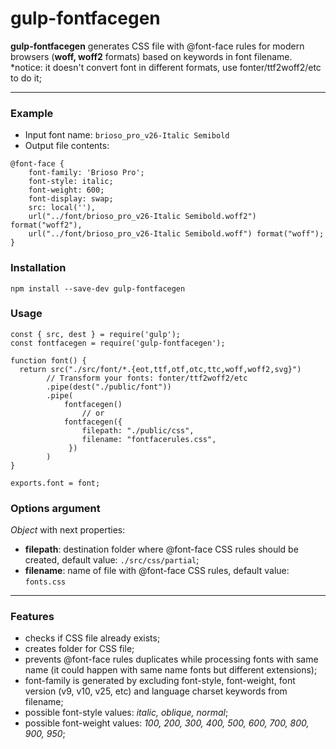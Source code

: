 ﻿# gulp-fontfacegen

**gulp-fontfacegen** generates CSS file with @font-face rules for modern browsers (**woff, woff2** formats) based on keywords in font filename.
\*notice: it doesn't convert font in different formats, use fonter/ttf2woff2/etc to do it;

---

### Example

- Input font name: `brioso_pro_v26-Italic Semibold`
- Output file contents:

```
@font-face {
	font-family: 'Brioso Pro';
	font-style: italic;
	font-weight: 600;
	font-display: swap;
	src: local(''),
	url("../font/brioso_pro_v26-Italic Semibold.woff2") format("woff2"),
	url("../font/brioso_pro_v26-Italic Semibold.woff") format("woff");
}
```

### Installation

`npm install --save-dev gulp-fontfacegen`

### Usage

```
const { src, dest } = require('gulp');
const fontfacegen = require('gulp-fontfacegen');

function font() {
  return src("./src/font/*.{eot,ttf,otf,otc,ttc,woff,woff2,svg}")
        // Transform your fonts: fonter/ttf2woff2/etc
        .pipe(dest("./public/font"))
        .pipe(
            fontfacegen()
                // or
            fontfacegen({
                filepath: "./public/css",
                filename: "fontfacerules.css",
             })
        )
}

exports.font = font;
```

### Options argument

_Object_ with next properties:

- **filepath**: destination folder where @font-face CSS rules should be created, default value: `./src/css/partial`;
- **filename**: name of file with @font-face CSS rules, default value: `fonts.css`

---

### Features

- checks if CSS file already exists;
- creates folder for CSS file;
- prevents @font-face rules duplicates while processing fonts with same name (it could happen with same name fonts but different extensions);
- font-family is generated by excluding font-style, font-weight, font version (v9, v10, v25, etc) and language charset keywords from filename;
- possible font-style values: _italic, oblique, normal_;
- possible font-weight values: _100, 200, 300, 400, 500, 600, 700, 800, 900, 950_;
